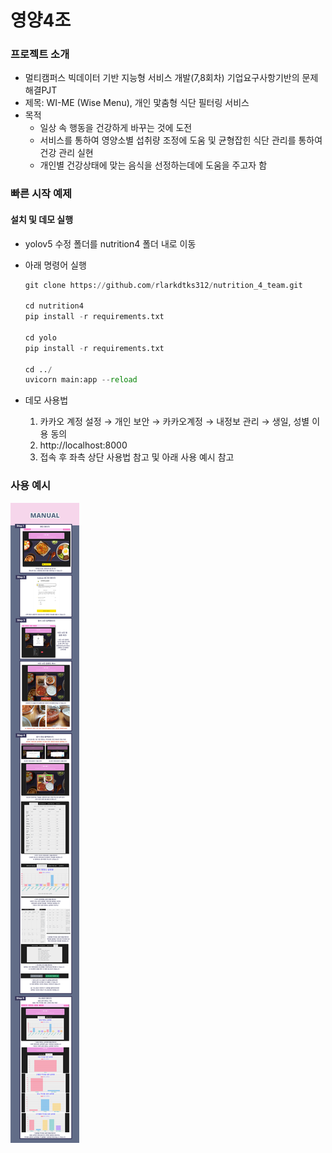 # 영양4조

### 프로젝트 소개

- 멀티캠퍼스 빅데이터 기반 지능형 서비스 개발(7,8회차) 기업요구사항기반의 문제해결PJT
- 제목: WI-ME (Wise Menu), 개인 맟춤형 식단 필터링 서비스
- 목적
  - 일상 속 행동을 건강하게 바꾸는 것에 도전
  - 서비스를 통하여 영양소별 섭취량 조정에 도움 및 균형잡힌 식단 관리를 통하여 건강 관리 실현
  - 개인별 건강상태에 맞는 음식을 선정하는데에 도움을 주고자 함

### 빠른 시작 예제

#### 설치 및 데모 실행

- yolov5 수정 폴더를 nutrition4 폴더 내로 이동

- 아래 명령어 실행

  ```python
  git clone https://github.com/rlarkdtks312/nutrition_4_team.git
  
  cd nutrition4
  pip install -r requirements.txt
  
  cd yolo
  pip install -r requirements.txt
  
  cd ../
  uvicorn main:app --reload
  ```

- 데모 사용법

  1. 카카오 계정 설정 &rarr; 개인 보안 &rarr; 카카오계정 &rarr; 내정보 관리 &rarr; 생일, 성별 이용 동의
  2. http://localhost:8000
  3. 접속 후 좌측 상단  사용법 참고 및 아래 사용 예시 참고

### 사용 예시

![manual_f](README.assets/manual_f.png)
